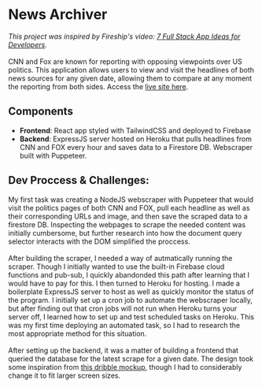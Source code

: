 # News Archiver
*This project was inspired by Fireship's video: <a href="https://www.youtube.com/watch?v=JTOJsU3FSD8" target="_blank">7 Full Stack App Ideas for Developers</a>.*
<br /><br />
CNN and Fox are known for reporting with opposing viewpoints over US politics. This application allows users to view and visit the headlines of both news sources for any given date, allowing them to compare at any moment the reporting from both sides. Access the
<a href="https://news-archiver-d0853.web.app/" target="_blank">live site here</a>.

## Components

- **Frontend**: React app styled with TailwindCSS and deployed to Firebase
- **Backend**: ExpressJS server hosted on Heroku that pulls headlines from CNN and FOX every hour and saves data to a Firestore DB. Webscraper built with Puppeteer.

## Dev Proccess & Challenges:

My first task was creating a NodeJS webscraper with Puppeteer that would visit the politics pages of both CNN and FOX, pull each headline as well as their corresponding URLs and image, and then save the scraped data to a firestore DB. Inspecting the webpages to scrape the needed content was initially cumbersome, but further research into how the document query selector interacts with the DOM simplified the proccess.
<br/> <br/>
After building the scraper, I needed a way of autmatically running the scraper. Though I initially wanted to use the built-in Firebase cloud functions and pub-sub, I quickly abandonded this path after learning that I would have to pay for this. I then turned to Heroku for hosting. I made a boilerplate ExpressJS server to host as well as quickly monitor the status of the program. I initially set up a cron job to automate the webscraper locally, but after finding out that cron jobs will not run when Heroku turns your server off, I learned how to set up and test scheduled tasks on Heroku. This was my first time deploying an automated task, so I had to research the most appropriate method for this situation.
<br/> <br/>
After setting up the backend, it was a matter of building a frontend that queried the database for the latest scrape for a given date. The design took some inspiration from <a href="https://dribbble.com/shots/8110794-News-Feed-App-Concept" target="_blank"> this dribble mockup</a>, though I had to considerably change it to fit larger screen sizes.